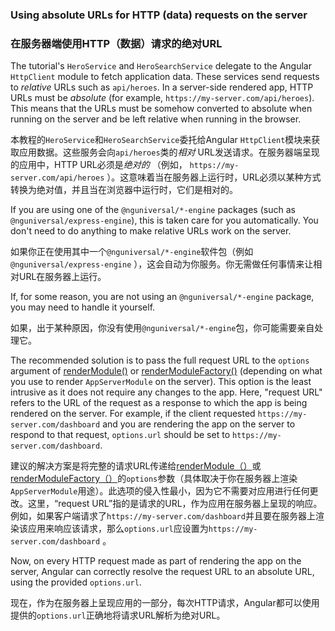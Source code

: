 ### Using absolute URLs for HTTP (data) requests on the server

### 在服务器端使用HTTP（数据）请求的绝对URL


The tutorial's `HeroService` and `HeroSearchService` delegate to the Angular `HttpClient` module to fetch application data.
These services send requests to *relative* URLs such as `api/heroes`.
In a server-side rendered app, HTTP URLs must be *absolute* (for example, `https://my-server.com/api/heroes`).
This means that the URLs must be somehow converted to absolute when running on the server and be left relative when running in the browser.

本教程的`HeroService`和`HeroSearchService`委托给Angular `HttpClient`模块来获取应用数据。这些服务会向`api/heroes`类的*相对* URL发送请求。在服务器端呈现的应用中，HTTP URL必须是*绝对的* （例如， `https://my-server.com/api/heroes` ）。这意味着当在服务器上运行时，URL必须以某种方式转换为绝对值，并且当在浏览器中运行时，它们是相对的。


If you are using one of the `@nguniversal/*-engine` packages (such as `@nguniversal/express-engine`), this is taken care for you automatically.
You don't need to do anything to make relative URLs work on the server.

如果你正在使用其中一个`@nguniversal/*-engine`软件包（例如`@nguniversal/express-engine` ），这会自动为你服务。你无需做任何事情来让相对URL在服务器上运行。


If, for some reason, you are not using an `@nguniversal/*-engine` package, you may need to handle it yourself.

如果，出于某种原因，你没有使用`@nguniversal/*-engine`包，你可能需要亲自处理它。


The recommended solution is to pass the full request URL to the `options` argument of [renderModule()](api/platform-server/renderModule) or [renderModuleFactory()](api/platform-server/renderModuleFactory) (depending on what you use to render `AppServerModule` on the server).
This option is the least intrusive as it does not require any changes to the app.
Here, "request URL" refers to the URL of the request as a response to which the app is being rendered on the server.
For example, if the client requested `https://my-server.com/dashboard` and you are rendering the app on the server to respond to that request, `options.url` should be set to `https://my-server.com/dashboard`.

建议的解决方案是将完整的请求URL传递给[renderModule（）](api/platform-server/renderModule)或[renderModuleFactory（）](api/platform-server/renderModuleFactory)的`options`参数（具体取决于你在服务器上渲染`AppServerModule`用途）。此选项的侵入性最小，因为它不需要对应用进行任何更改。这里，“request URL”指的是请求的URL，作为应用在服务器上呈现的响应。例如，如果客户端请求了`https://my-server.com/dashboard`并且要在服务器上渲染该应用来响应该请求，那么`options.url`应设置为`https://my-server.com/dashboard` 。


Now, on every HTTP request made as part of rendering the app on the server, Angular can correctly resolve the request URL to an absolute URL, using the provided `options.url`.

现在，作为在服务器上呈现应用的一部分，每次HTTP请求，Angular都可以使用提供的`options.url`正确地将请求URL解析为绝对URL。

